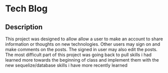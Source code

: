 # Tech Blog  
## Description
This project was designed to allow allow a user to make an account to share information or thoughts on new technologies. Other users may sign on and make comments on the posts. The signed in user may also edit the posts. 
</br>
 The most difficult part of this project was going back to pull skills i had learned more towards the beginning of class and implement them with the new sequelize/database skills i have more recently learned
 